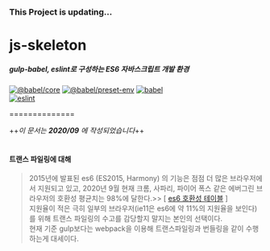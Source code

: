 ### This Project is updating...

# js-skeleton

##### gulp-babel, eslint로 구성하는 ES6 자바스크립트 개발 환경

[![@babel/core](https://img.shields.io/badge/%40babel%2Fcore-7.11.6-%2327C93F)]()
[![@babel/preset-env](https://img.shields.io/badge/%40babel%2Fpreset--env-7.11.5-%2327C93F)]()
[![babel](https://img.shields.io/badge/babel-6.23.0-%2327C93F)]()
<br>
[![eslint](https://img.shields.io/badge/eslint-7.8.1-%23FF5F56)]()

==============

++_이 문서는 **2020/09** 에 작성되었습니다_++<br><br>

#### 트랜스 파일링에 대해

> 2015년에 발표된 es6 (ES2015, Harmony) 의 기능은 점점 더 많은 브라우저에서 지원되고 있고,
> 2020년 9월 현재 크롬, 사파리, 파이어 폭스 같은 에버그린 브라우저의 호환성 평균치는 98%에 달한다.>> [ [es6 호환성 테이블](http://kangax.github.io/compat-table/es6/) ] <br>
> 지원율이 적은 극히 일부의 브라우저(ie11은 es6에 약 11%의 지원율을 보인다)를 위해 트랜스 파일링의 수고를 감당할지 말지는 본인의 선택이다.<br>
> 현재 기준 gulp보다는 webpack을 이용해 트랜스파일링과 번들링을 같이 수행하는게 대세이다.
